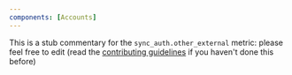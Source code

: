 ```yaml
---
components: [Accounts]
---
```


This is a stub commentary for the `sync_auth.other_external` metric: please feel free to edit (read the
[contributing guidelines](https://github.com/mozilla/glean-annotations/blob/main/CONTRIBUTING.md)
if you haven't done this before)
